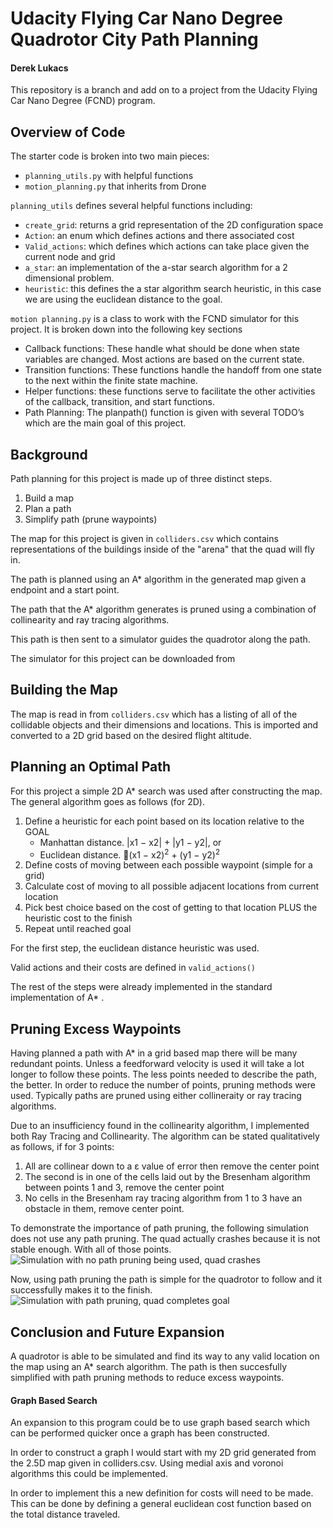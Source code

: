# Udacity Flying Car Nano Degree Quadrotor City Path Planning #
#### Derek Lukacs ####
This repository is a branch and add on to a project from the Udacity Flying Car Nano Degree (FCND) program.

## Overview of Code ##
The starter code is broken into two main pieces:

- `planning_utils.py` with helpful functions
- `motion_planning.py` that inherits from Drone

`planning_utils` defines several helpful functions including:
* `create_grid`: returns a grid representation of the 2D configuration space
* `Action`: an enum which defines actions and there associated cost
* `Valid_actions`: which defines which actions can take place given the current node and grid
* `a_star`: an implementation of the a-star search algorithm for a 2 dimensional problem.
* `heuristic`: this defines the a star algorithm search heuristic, in this case we are using the euclidean distance to the goal.

`motion planning.py` is a class to work with the FCND simulator for this project. It is broken down into the following key sections

* Callback functions: These handle what should be done when state variables are changed. Most actions are based on the current state.
* Transition functions: These functions handle the handoff from one state to the next within the finite state machine.
* Helper functions: these functions serve to facilitate the other activities of the callback, transition, and start functions.
* Path Planning: The planpath() function is given with several TODO’s which are the main goal of this project.

## Background ##
Path planning for this project is made up of three distinct steps. 
1. Build a map
2. Plan a path
3. Simplify path (prune waypoints)

The map for this project is given in `colliders.csv` which contains representations of the buildings inside of the "arena" that the quad will fly in.

The path is planned using an A* algorithm in the generated map given a endpoint and a start point. 

The path that the A* algorithm generates is pruned using a combination of collinearity and ray tracing algorithms. 

This path is then sent to a simulator guides the quadrotor along the path.

The simulator for this project can be downloaded from 

## Building the Map ##
The map is read in from `colliders.csv` which has a listing of all of the collidable objects and their dimensions and locations. This is imported and converted to a 2D grid based on the desired flight altitude. 

## Planning an Optimal Path ##
For this project a simple 2D A* search was used after constructing the map. The general algorithm goes as follows (for 2D).

1. Define a heuristic for each point based on its location relative to the GOAL	
	* Manhattan distance. |x1 − x2| + |y1 − y2|, or
	* Euclidean distance. 􏰂(x1 − x2)<sup>2</sup> + (y1 − y2)<sup>2</sup>
2. Define costs of moving between each possible waypoint (simple for a grid)
3. Calculate cost of moving to all possible adjacent locations from current location
4. Pick best choice based on the cost of getting to that location PLUS the heuristic cost to the finish 
5. Repeat until reached goal

For the first step, the euclidean distance heuristic was used. 

Valid actions and their costs are defined in `valid_actions()`

The rest of the steps were already implemented in the standard implementation of A* .

## Pruning Excess Waypoints ##
Having planned a path with A* in a grid based map there will be many redundant points. Unless a feedforward velocity is used it will take a lot longer to follow these points. The less points needed to describe the path, the better. In order to reduce the number of points, pruning methods were used. Typically paths are pruned using either collineraity or ray tracing algorithms. 

Due to an insufficiency found in the collinearity algorithm, I implemented both Ray Tracing and Collinearity.
The algorithm can be stated qualitatively as follows, if for 3 points:
1. All are collinear down to a ε value of error then remove the center point
2. The second is in one of the cells laid out by the Bresenham algorithm between points 1 and 3, remove the center point
3. No cells in the Bresenham ray tracing algorithm from 1 to 3 have an obstacle in them, remove center point.

To demonstrate the importance of path pruning, the following simulation does not use any path pruning. The quad actually crashes because it is not stable enough. With all of those points.
<img src="https://github.com/dereklukacs/FCND-Motion-Planning/blob/master/images/no_pruning.gif?raw=true"
     alt="Simulation with no path pruning being used, quad crashes"/>

Now, using path pruning the path is simple for the quadrotor to follow and it successfully makes it to the finish. 
<img src="https://github.com/dereklukacs/FCND-Motion-Planning/blob/master/images/with_pruning.gif?raw=true"
     alt="Simulation with path pruning, quad completes goal" />

## Conclusion and Future Expansion ##
A quadrotor is able to be simulated and find its way to any valid location on the map using an A* search algorithm. The path is then succesfully simplified with path pruning methods to reduce excess waypoints. 


#### Graph Based Search ####
An expansion to this program could be to use graph based search which can be performed quicker once a graph has been constructed.

In order to construct a graph I would start with my 2D grid generated from the 2.5D map given in colliders.csv.
Using medial axis and voronoi algorithms this could be implemented.

In order to implement this a new definition for costs will need to be made. This can be done by defining a general euclidean cost function based on the total distance traveled.

